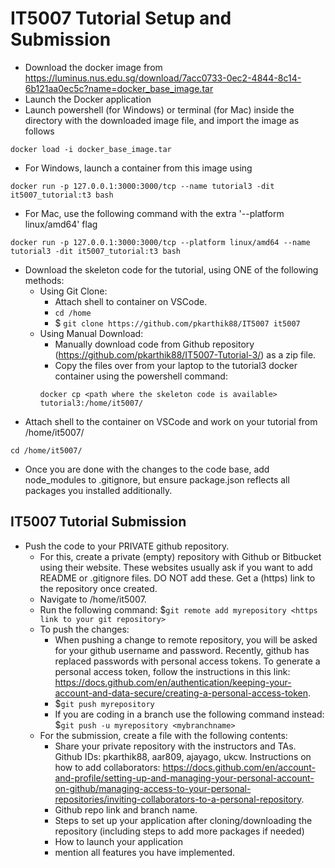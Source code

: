 # IT5007 Tutorial Setup and Submission

* Download the docker image from https://luminus.nus.edu.sg/download/7acc0733-0ec2-4844-8c14-6b121aa0ec5c?name=docker_base_image.tar
* Launch the Docker application
* Launch powershell (for Windows) or terminal (for Mac) inside the directory with the downloaded image file, and import the image as follows
```
docker load -i docker_base_image.tar
```
* For Windows, launch a container from this image using
```
docker run -p 127.0.0.1:3000:3000/tcp --name tutorial3 -dit it5007_tutorial:t3 bash
```
* For Mac, use the following command with the extra '--platform linux/amd64' flag
```
docker run -p 127.0.0.1:3000:3000/tcp --platform linux/amd64 --name tutorial3 -dit it5007_tutorial:t3 bash
```
* Download the skeleton code for the tutorial, using ONE of the following methods:
  * Using Git Clone: 
    - Attach shell to container on VSCode.
    - ```cd /home```
    - $ ```git clone https://github.com/pkarthik88/IT5007 it5007```
  * Using Manual Download:
    * Manually download code from Github repository (https://github.com/pkarthik88/IT5007-Tutorial-3/) as a zip file. 
    * Copy the files over from your laptop to the tutorial3 docker container using the powershell command: 
    ```
    docker cp <path where the skeleton code is available> tutorial3:/home/it5007/
    ```
* Attach shell to the container on VSCode and work on your tutorial from /home/it5007/
```
cd /home/it5007/
```
* Once you are done with the changes to the code base, add node_modules to .gitignore, but ensure package.json reflects all packages you installed additionally.

## IT5007 Tutorial Submission
* Push the code to your PRIVATE github repository.
  * For this, create a private (empty) repository with Github or Bitbucket using their website. These websites usually ask if you want to add README or .gitignore files. DO NOT add these. Get a (https) link to the repository once created.
  * Navigate to /home/it5007. 
  * Run the following command: $```git remote add myrepository <https link to your git repository>```
  * To push the changes: 
     - When pushing a change to remote repository, you will be asked for your github username and password. Recently, github has replaced passwords with personal access tokens. To generate a personal access token, follow the instructions in this link: https://docs.github.com/en/authentication/keeping-your-account-and-data-secure/creating-a-personal-access-token.
     - $```git push myrepository```
     - If you are coding in a branch use the following command instead: $```git push -u myrepository <mybranchname>```
  * For the submission, create a file with the following contents:
    - Share your private repository with the instructors and TAs. Github IDs: pkarthik88, aar809, ajayago, ukcw. Instructions on how to add collaborators: https://docs.github.com/en/account-and-profile/setting-up-and-managing-your-personal-account-on-github/managing-access-to-your-personal-repositories/inviting-collaborators-to-a-personal-repository.
    - Github repo link and branch name.
    - Steps to set up your application after cloning/downloading the repository (including steps to add more packages if needed)
    - How to launch your application
    - mention all features you have implemented.
